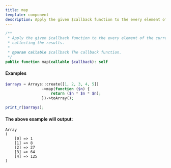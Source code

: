 ```yaml
---
title: map
template: component
description: Apply the given $callback function to the every element of the current array, collecting the results.
---
```


```php
/**
 * Apply the given $callback function to the every element of the current array,
 * collecting the results.
 *
 * @param callable $callback The callback function.
 */
public function map(callable $callback): self
```

#### Examples

```php
$arrays = Arrays::create([1, 2, 3, 4, 5])
                ->map(function ($n) {
                    return ($n * $n * $n);
                })->toArray();

print_r($arrays);
```

#### The above example will output:

```text
Array
(
    [0] => 1
    [1] => 8
    [2] => 27
    [3] => 64
    [4] => 125
)
```
